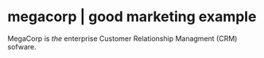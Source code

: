 # megacorp | good marketing example

MegaCorp is *the* enterprise Customer Relationship Managment (CRM) sofware.
